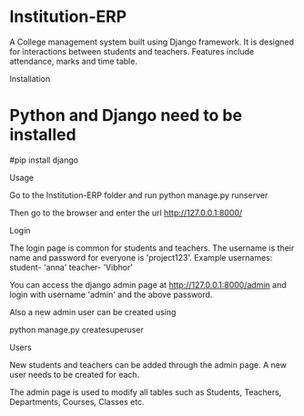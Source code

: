 # Institution-ERP

A College management system built using Django framework. It is designed for interactions between students and teachers. Features 
include attendance, marks and time table.

  Installation

# Python and Django need to be installed
#pip install django

Usage

Go to the Institution-ERP folder and run
python manage.py runserver

Then go to the browser and enter the url http://127.0.0.1:8000/

Login

The login page is common for students and teachers. The username is their name and password for everyone is 'project123'. Example 
usernames: student- 'anna' teacher- 'Vibhor'

You can access the django admin page at http://127.0.0.1:8000/admin and login with username 'admin' and the above password.

Also a new admin user can be created using

python manage.py createsuperuser

Users

New students and teachers can be added through the admin page. A new user needs to be created for each.

The admin page is used to modify all tables such as Students, Teachers, Departments, Courses, Classes etc.
